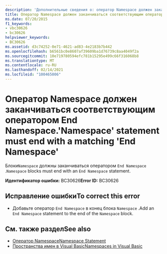 ```yaml
---
description: 'Дополнительные сведения о: оператор Namespace должен заканчиваться соответствующим оператором End Namespace'
title: Оператор Namespace должен заканчиваться соответствующим оператором End Namespace.
ms.date: 07/20/2015
f1_keywords:
- vbc30626
- bc30626
helpviewer_keywords:
- BC30626
ms.assetid: d3c74252-0e71-4621-ad83-4e2183b7b442
ms.openlocfilehash: b6561bc0e8607af39609ba1d76739c8aa4049f2a
ms.sourcegitcommit: 10e719780594efc781b15295e499c66f316068b8
ms.translationtype: MT
ms.contentlocale: ru-RU
ms.lasthandoff: 02/14/2021
ms.locfileid: "100465006"
---
```

# <a name="namespace-statement-must-end-with-a-matching-end-namespace"></a><span data-ttu-id="12259-103">Оператор Namespace должен заканчиваться соответствующим оператором End Namespace.</span><span class="sxs-lookup"><span data-stu-id="12259-103">'Namespace' statement must end with a matching 'End Namespace'</span></span>

<span data-ttu-id="12259-104">Блоки`Namespace` должны заканчиваться оператором `End Namespace` .</span><span class="sxs-lookup"><span data-stu-id="12259-104">`Namespace` blocks must end with an `End Namespace` statement.</span></span>  
  
 <span data-ttu-id="12259-105">**Идентификатор ошибки:** BC30626</span><span class="sxs-lookup"><span data-stu-id="12259-105">**Error ID:** BC30626</span></span>  
  
## <a name="to-correct-this-error"></a><span data-ttu-id="12259-106">Исправление ошибки</span><span class="sxs-lookup"><span data-stu-id="12259-106">To correct this error</span></span>  
  
- <span data-ttu-id="12259-107">Добавьте оператор `End Namespace` в конец блока `Namespace` .</span><span class="sxs-lookup"><span data-stu-id="12259-107">Add an `End Namespace` statement to the end of the `Namespace` block.</span></span>  
  
## <a name="see-also"></a><span data-ttu-id="12259-108">См. также раздел</span><span class="sxs-lookup"><span data-stu-id="12259-108">See also</span></span>

- [<span data-ttu-id="12259-109">Оператор Namespace</span><span class="sxs-lookup"><span data-stu-id="12259-109">Namespace Statement</span></span>](../language-reference/statements/namespace-statement.md)
- [<span data-ttu-id="12259-110">Пространства имен в Visual Basic</span><span class="sxs-lookup"><span data-stu-id="12259-110">Namespaces in Visual Basic</span></span>](../programming-guide/program-structure/namespaces.md)
